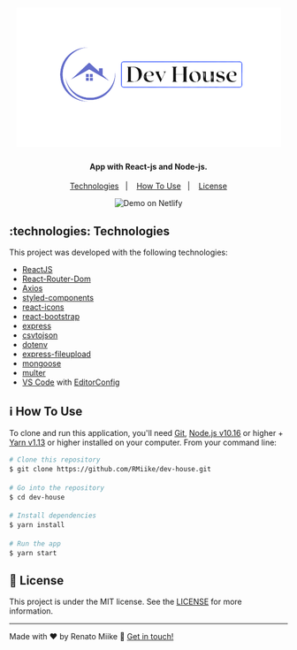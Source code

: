 <h1 align="center">
    <img alt="React DevHouse" src="https://raw.githubusercontent.com/RMiike/dev-house/master/frontend/src/assets/logo.png" />
</h1>

<h4 align="center">
  App with React-js and Node-js.
</h4>


<p align="center">
  <a href="#technologies-technologies">Technologies</a>&nbsp;&nbsp;&nbsp;|&nbsp;&nbsp;&nbsp;
  <a href="#information_source-how-to-use">How To Use</a>&nbsp;&nbsp;&nbsp;|&nbsp;&nbsp;&nbsp;
  <a href="#memo-license">License</a>
</p>


<p align="center">
  <img alt="Demo on Netlify" src="">
</p>

## :technologies: Technologies

This project was developed with the following technologies:

-  [ReactJS](https://reactjs.org/)
-  [React-Router-Dom](https://github.com/ReactTraining/react-router/tree/master/packages/react-router-dom)
-  [Axios](https://github.com/axios/axios)
-  [styled-components](https://www.styled-components.com/)
-  [react-icons](https://react-icons.github.io/react-icons/)
-  [react-bootstrap](https://react-bootstrap.github.io/)
-  [express](https://expressjs.com/pt-br/)
-  [csvtojson](https://github.com/Keyang/node-csvtojson)
-  [dotenv](https://github.com/motdotla/dotenv)
-  [express-fileupload](https://github.com/richardgirges/express-fileupload)
-  [mongoose](https://mongoosejs.com/docs/)
-  [multer](https://github.com/expressjs/multer)
-  [VS Code][vc] with [EditorConfig][vceditconfig]

## :information_source: How To Use

To clone and run this application, you'll need [Git](https://git-scm.com), [Node.js v10.16][nodejs] or higher + [Yarn v1.13][yarn] or higher installed on your computer. From your command line:

```bash
# Clone this repository
$ git clone https://github.com/RMiike/dev-house.git

# Go into the repository
$ cd dev-house

# Install dependencies
$ yarn install

# Run the app 
$ yarn start

```

## :memo: License
This project is under the MIT license. See the [LICENSE](https://github.com/RMiike/dev-house/blob/master/LICENSE) for more information.

---

Made with ♥ by Renato Miike :wave: [Get in touch!](https://www.linkedin.com/in/renato-alves-583804176/)

[nodejs]: https://nodejs.org/
[yarn]: https://yarnpkg.com/
[vc]: https://code.visualstudio.com/
[vceditconfig]: https://marketplace.visualstudio.com/items?itemName=EditorConfig.EditorConfig
[vceslint]: https://marketplace.visualstudio.com/items?itemName=dbaeumer.vscode-eslint
